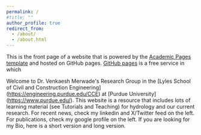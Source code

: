 ```yaml
---
permalink: /
#title: ""
author_profile: true
redirect_from: 
  - /about/
  - /about.html
---
```

This is the front page of a website that is powered by the [Academic Pages template](https://github.com/academicpages/academicpages.github.io) and hosted on GitHub pages. [GitHub pages](https://pages.github.com) is a free service in which

Welcome to Dr. Venkaesh Merwade's Research Group in the [Lyles School of Civil and Construction Engineering] (https://engineering.purdue.edu/CCE) at [Purdue University] (https://www.purdue.edu/). This website is a resource that includes lots of learning material (see Tutorials and Teaching) for hydrology and our current research. For recent news, check my linkedin and X/Twitter feed on the left. For publications, check my google profile on the left. If you are looking for my Bio, here is a short version and long version.

